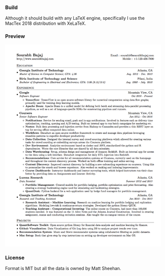 ### Build

Although it should build with any LaTeX engine, specifically I use the MacTex 2018 distribution with XeLaTeX.

### Preview
![Resume Screenshot](/resume_preview.png)

### License
Format is MIT but all the data is owned by Matt Sheehan.
